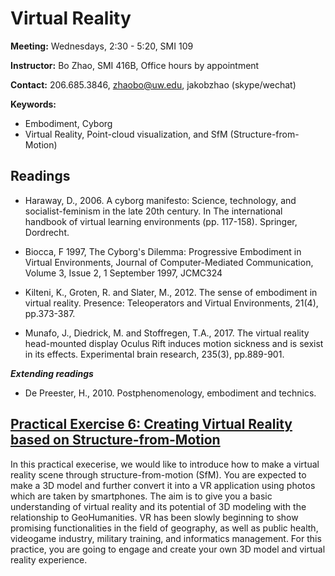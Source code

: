 # Virtual Reality

**Meeting:** Wednesdays, 2:30 - 5:20, SMI 109

**Instructor:** Bo Zhao, SMI 416B, Office hours by appointment

**Contact:** 206.685.3846, zhaobo@uw.edu, jakobzhao (skype/wechat)

**Keywords:**
  - Embodiment, Cyborg
  - Virtual Reality, Point-cloud visualization, and SfM (Structure-from-Motion)

## Readings

* Haraway, D., 2006. A cyborg manifesto: Science, technology, and socialist-feminism in the late 20th century. In The international handbook of virtual learning environments (pp. 117-158). Springer, Dordrecht.

* Biocca, F 1997, The Cyborg's Dilemma: Progressive Embodiment in Virtual Environments, Journal of Computer-Mediated Communication, Volume 3, Issue 2, 1 September 1997, JCMC324

* Kilteni, K., Groten, R. and Slater, M., 2012. The sense of embodiment in virtual reality. Presence: Teleoperators and Virtual Environments, 21(4), pp.373-387.

* Munafo, J., Diedrick, M. and Stoffregen, T.A., 2017. The virtual reality head-mounted display Oculus Rift induces motion sickness and is sexist in its effects. Experimental brain research, 235(3), pp.889-901.

***Extending readings***

* De Preester, H., 2010. Postphenomenology, embodiment and technics.


## [Practical Exercise 6: Creating Virtual Reality based on Structure-from-Motion](pe.md)

In this practical execerise, we would like to introduce how to make a virtual reality scene through structure-from-motion (SfM). You are expected to make a  3D model and further convert it into a VR application using photos which are taken by smartphones. The aim is to give you a basic understanding of virtual reality and its potential of 3D modeling with the relationship to GeoHumanities. VR has been slowly beginning to show promising functionalities in the field of geography, as well as public health, videogame industry, military training, and informatics management. For this practice, you are going to engage and create your own 3D model and virtual reality experience.
